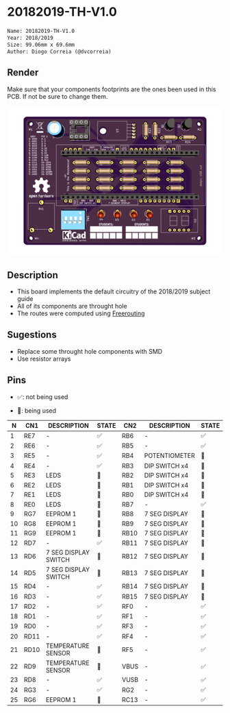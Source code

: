 # 20182019-TH-V1.0

    Name: 20182019-TH-V1.0
    Year: 2018/2019
    Size: 99.06mm x 69.6mm
    Author: Diogo Correia (@dvcorreia)

## Render

Make sure that your components footprints are the ones been used in this PCB. If not be sure to change them.

<p align="center">
<img src="./docs/3d-pcb-render.png" alt="">
</p>

## Description

- This board implements the default circuitry of the 2018/2019 subject guide
- All of its components are throught hole
- The routes were computed using [Freerouting](https://freerouting.org/freerouting/using-with-kicad)

## Sugestions

- Replace some throught hole components with SMD
- Use resistor arrays

## Pins

- :white_check_mark:: not being used 

- :red_circle:: being used

| N  | CN1  | DESCRIPTION          | STATE              | CN2  | DESCRIPTION   | STATE              |
|----|------|----------------------|--------------------|------|---------------|--------------------|
| 1  | RE7  | -                    | :white_check_mark: | RB6  | -             | :white_check_mark: |
| 2  | RE6  | -                    | :white_check_mark: | RB5  | -             | :white_check_mark: |
| 3  | RE5  | -                    | :white_check_mark: | RB4  | POTENTIOMETER | :red_circle:       |
| 4  | RE4  | -                    | :white_check_mark: | RB3  | DIP SWITCH x4 | :red_circle:       |
| 5  | RE3  | LEDS                 | :red_circle:       | RB2  | DIP SWITCH x4 | :red_circle:       |
| 6  | RE2  | LEDS                 | :red_circle:       | RB1  | DIP SWITCH x4 | :red_circle:       |
| 7  | RE1  | LEDS                 | :red_circle:       | RB0  | DIP SWITCH x4 | :red_circle:       |
| 8  | RE0  | LEDS                 | :red_circle:       | RB7  | -             | :white_check_mark: |
| 9  | RG7  | EEPROM 1             | :red_circle:       | RB8  | 7 SEG DISPLAY | :red_circle:       |
| 10 | RG8  | EEPROM 1             | :red_circle:       | RB9  | 7 SEG DISPLAY | :red_circle:       |
| 11 | RG9  | EEPROM 1             | :red_circle:       | RB10 | 7 SEG DISPLAY | :red_circle:       |
| 12 | RD7  | -                    | :white_check_mark: | RB11 | 7 SEG DISPLAY | :red_circle:       |
| 13 | RD6  | 7 SEG DISPLAY SWITCH | :red_circle:       | RB12 | 7 SEG DISPLAY | :red_circle:       |
| 14 | RD5  | 7 SEG DISPLAY SWITCH | :red_circle:       | RB13 | 7 SEG DISPLAY | :red_circle:       |
| 15 | RD4  | -                    | :white_check_mark: | RB14 | 7 SEG DISPLAY | :red_circle:       |
| 16 | RD3  | -                    | :white_check_mark: | RB15 | 7 SEG DISPLAY | :red_circle:       |
| 17 | RD2  | -                    | :white_check_mark: | RF0  | -             | :white_check_mark: |
| 18 | RD1  | -                    | :white_check_mark: | RF1  | -             | :white_check_mark: |
| 19 | RD0  | -                    | :white_check_mark: | RF3  | -             | :white_check_mark: |
| 20 | RD11 | -                    | :white_check_mark: | RF4  | -             | :white_check_mark: |
| 21 | RD10 | TEMPERATURE SENSOR   | :red_circle:       | RF5  | -             | :white_check_mark: |
| 22 | RD9  | TEMPERATURE SENSOR   | :red_circle:       | VBUS | -             | :white_check_mark: |
| 23 | RD8  | -                    | :white_check_mark: | VUSB | -             | :white_check_mark: |
| 24 | RG3  | -                    | :white_check_mark: | RG2  | -             | :white_check_mark: |
| 25 | RG6  | EEPROM 1             | :red_circle:       | RC13 | -             | :white_check_mark: |

